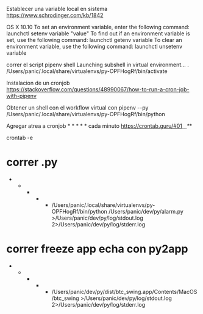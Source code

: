 Establecer una variable local en sistema
https://www.schrodinger.com/kb/1842

OS X 10.10
To set an environment variable, enter the following command:
launchctl setenv variable "value"
To find out if an environment variable is set, use the following command:
launchctl getenv variable
To clear an environment variable, use the following command:
launchctl unsetenv variable


correr el script
pipenv shell
    Launching subshell in virtual environment…
 . /Users/panic/.local/share/virtualenvs/py-OPFHogRf/bin/activate

Instalacion de un cronjob
    https://stackoverflow.com/questions/48990067/how-to-run-a-cron-job-with-pipenv

Obtener un shell con el workflow virtual con 
pipenv --py
    /Users/panic/.local/share/virtualenvs/py-OPFHogRf/bin/python

Agregar atrea a cronjob
    * * * * * cada minuto
    https://crontab.guru/#01_*_*_*_*

crontab -e
# correr .py
* * * * * /Users/panic/.local/share/virtualenvs/py-OPFHogRf/bin/python /Users/panic/dev/py/alarm.py >/Users/panic/dev/py/log/stdout.log 2>/Users/panic/dev/py/log/stderr.log

# correr freeze app echa con py2app
* * * * * /Users/panic/dev/py/dist/btc_swing.app/Contents/MacOS/btc_swing >/Users/panic/dev/py/log/stdout.log 2>/Users/panic/dev/py/log/stderr.log